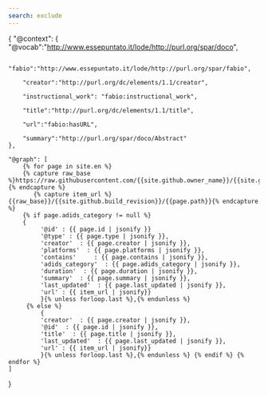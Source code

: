 ```yaml
---
search: exclude
---
```

{
    "@context":
    {
        "@vocab":"http://www.essepuntato.it/lode/http://purl.org/spar/doco",

        "fabio":"http://www.essepuntato.it/lode/http://purl.org/spar/fabio",

        "creator":"http://purl.org/dc/elements/1.1/creator",

        "instructional_work": "fabio:instructional_work",

        "title":"http://purl.org/dc/elements/1.1/title",

        "url":"fabio:hasURL",

        "summary":"http://purl.org/spar/doco/Abstract"
    },

    "@graph": [
        {% for page in site.en %}
        {% capture raw_base %}https://raw.githubusercontent.com/{{site.github.owner_name}}/{{site.github.repository_name}}{% endcapture %}
           {% capture item_url %}{{raw_base}}/{{site.github.build_revision}}/{{page.path}}{% endcapture %}
        {% if page.adids_category != null %}
        {
             '@id' : {{ page.id | jsonify }}
             '@type' : {{ page.type | jsonify }},
             'creator'  : {{ page.creator | jsonify }},
             'platforms'  : {{ page.platforms | jsonify }},
             'contains'     : {{ page.contains | jsonify }},
             'adids_category'  : {{ page.adids_category | jsonify }},
             'duration'  : {{ page.duration | jsonify }},
             'summary'  : {{ page.summary | jsonify }},
             'last_updated'  : {{ page.last_updated | jsonify }},
             'url' : {{ item_url | jsonify}}
             }{% unless forloop.last %},{% endunless %}
         {% else %}
             {
             'creator'  : {{ page.creator | jsonify }},
             '@id'  : {{ page.id | jsonify }},
             'title'  : {{ page.title | jsonify }},
             'last_updated'  : {{ page.last_updated | jsonify }},
             'url' : {{ item_url | jsonify}}
             }{% unless forloop.last %},{% endunless %} {% endif %} {% endfor %}
    ]
}
